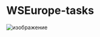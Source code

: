 # WSEurope-tasks

![изображение](https://github.com/Vaseles/WSEurope-tasks/assets/82625479/ad8411f8-aebd-48b6-80f6-fe1af6575a5a)

